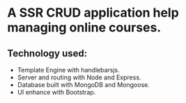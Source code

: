 # A SSR CRUD application help managing online courses.

## Technology used:

- Template Engine with handlebarsjs.
- Server and routing with Node and Express.
- Database built with MongoDB and Mongoose.
- UI enhance with Bootstrap.

